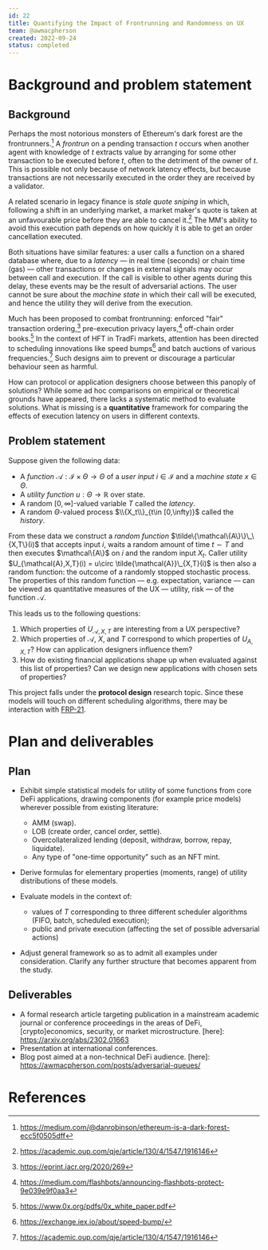 ```yaml
---
id: 22
title: Quantifying the Impact of Frontrunning and Randomness on UX
team: @awmacpherson
created: 2022-09-24
status: completed
---
```


# Background and problem statement

## Background

Perhaps the most notorious monsters of Ethereum's dark forest are the frontrunners.[^frontrun] A *frontrun* on a pending transaction $t$ occurs when another agent with knowledge of $t$ extracts value by arranging for some other transaction to be executed before $t$, often to the detriment of the owner of $t$. This is possible not only because of network latency effects, but because transactions are not necessarily executed in the order they are received by a validator.

A related scenario in legacy finance is *stale quote sniping* in which, following a shift in an underlying market, a market maker's quote is taken at an unfavourable price before they are able to cancel it.[^budish] The MM's ability to avoid this execution path depends on how quickly it is able to get an order cancellation executed.

Both situations have similar features: a user calls a function on a shared database where, due to a *latency* — in real time (seconds) or chain time (gas) — other transactions or changes in external signals may occur between call and execution. If the call is visible to other agents during this delay, these events may be the result of adversarial actions. The user cannot be sure about the *machine state* in which their call will be executed, and hence the utility they will derive from the execution.

Much has been proposed to combat frontrunning: enforced "fair" transaction ordering,[^fair-ordering] pre-execution privacy layers,[^private-mempool] off-chain order books.[^0x] In the context of HFT in TradFi markets, attention has been directed to scheduling innovations like speed bumps[^speed-bump] and batch auctions of various frequencies.[^budish] Such designs aim to prevent or discourage a particular behaviour seen as harmful.

How can protocol or application designers choose between this panoply of solutions? While some ad hoc comparisons on empirical or theoretical grounds have appeared, there lacks a systematic method to evaluate solutions. What is missing is a **quantitative** framework for comparing the effects of execution latency on users in different contexts. 

## Problem statement

Suppose given the following data:

- A *function* $\mathcal{A}:\mathcal{I}\times\Theta \rightarrow \Theta$ of a *user input* $i\in\mathcal{I}$ and a *machine state* $x\in\Theta$. 
- A *utility function* $u:\Theta\rightarrow\mathbb{R}$ over state.
- A random $[0,\infty]$-valued variable $T$ called the *latency*.
- A random $\Theta$-valued process $\\{X_t\\}_{t\in [0,\infty)}$ called the *history*.

From these data we construct a *random function* $\tilde\{\mathcal\{A\}\}\_\{X,T\}(i)$ that accepts input $i$, waits a random amount of time $t\sim T$ and then executes $\mathcal\{A\}$ on $i$ and the random input $X_t$. Caller utility $U_{\mathcal{A},X,T}(i) = u\circ \tilde{\mathcal{A}}\_{X,T}(i)$ is then also a random function: the outcome of a randomly stopped stochastic process. The properties of this random function — e.g. expectation, variance — can be viewed as quantitative measures of the UX — utility, risk — of the function $\mathcal{A}$.

This leads us to the following questions:

1. Which properties of $U_{\mathcal{A},X,T}$ are interesting from a UX perspective? 
2. Which properties of $\mathcal{A}$, $X$, and $T$ correspond to which properties of $U_{A,X,T}$? How can application designers influence them?
3. How do existing financial applications shape up when evaluated against this list of properties? Can we design new applications with chosen sets of properties?

This project falls under the **protocol design** research topic. Since these models will touch on different scheduling algorithms, there may be interaction with [FRP-21](https://github.com/flashbots/mev-research/blob/main/FRPs/completed/FRP-21.md).

# Plan and deliverables

## Plan

- Exhibit simple statistical models for utility of some functions from core DeFi applications, drawing components (for example price models) wherever possible from existing literature:

  - AMM (swap).
  - LOB (create order, cancel order, settle).
  - Overcollateralized lending (deposit, withdraw, borrow, repay, liquidate).
  - Any type of "one-time opportunity" such as an NFT mint.

- Derive formulas for elementary properties (moments, range) of utility distributions of these models.

- Evaluate models in the context of:

  - values of $T$ corresponding to three different scheduler algorithms (FIFO, batch, scheduled execution);
  - public and private execution (affecting the set of possible adversarial actions)

- Adjust general framework so as to admit all examples under consideration. Clarify any further structure that becomes apparent from the study.

## Deliverables

- A formal research article targeting publication in a mainstream academic journal or conference proceedings in the areas of DeFi, [crypto]economics, security, or market microstructure. [here]: https://arxiv.org/abs/2302.01663
- Presentation at international conferences.
- Blog post aimed at a non-technical DeFi audience. [here]: https://awmacpherson.com/posts/adversarial-queues/

# References

[^frontrun]: https://medium.com/@danrobinson/ethereum-is-a-dark-forest-ecc5f0505dff
[^budish]: https://academic.oup.com/qje/article/130/4/1547/1916146
[^fair-ordering]: https://eprint.iacr.org/2020/269
[^private-mempool]: https://medium.com/flashbots/announcing-flashbots-protect-9e039e9f0aa3
[^0x]: https://www.0x.org/pdfs/0x_white_paper.pdf
[^speed-bump]: https://exchange.iex.io/about/speed-bump/
